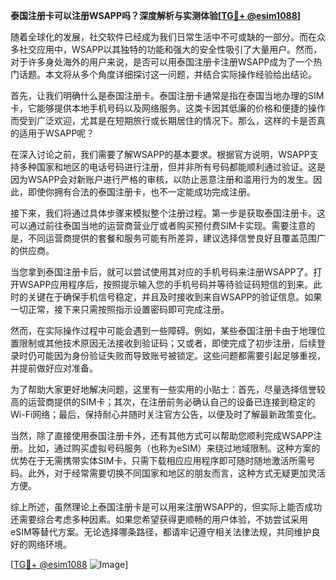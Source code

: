 **泰国注册卡可以注册WSAPP吗？深度解析与实测体验[[TG💪+ @esim1088](https://t.me/s/esim1088)]**

随着全球化的发展，社交软件已经成为我们日常生活中不可或缺的一部分。而在众多社交应用中，WSAPP以其独特的功能和强大的安全性吸引了大量用户。然而，对于许多身处海外的用户来说，是否可以用泰国注册卡注册WSAPP成为了一个热门话题。本文将从多个角度详细探讨这一问题，并结合实际操作经验给出结论。

首先，让我们明确什么是泰国注册卡。泰国注册卡通常是指在泰国当地办理的SIM卡，它能够提供本地手机号码以及网络服务。这类卡因其低廉的价格和便捷的操作而受到广泛欢迎，尤其是在短期旅行或长期居住的情况下。那么，这样的卡是否真的适用于WSAPP呢？

在深入讨论之前，我们需要了解WSAPP的基本要求。根据官方说明，WSAPP支持多种国家和地区的电话号码进行注册，但并非所有号码都能顺利通过验证。这是因为WSAPP会对新账户进行严格的审核，以防止恶意注册和滥用行为的发生。因此，即使你拥有合法的泰国注册卡，也不一定能成功完成注册。

接下来，我们将通过具体步骤来模拟整个注册过程。第一步是获取泰国注册卡。这可以通过前往泰国当地的运营商营业厅或者购买预付费SIM卡实现。需要注意的是，不同运营商提供的套餐和服务可能有所差异，建议选择信誉良好且覆盖范围广的供应商。

当您拿到泰国注册卡后，就可以尝试使用其对应的手机号码来注册WSAPP了。打开WSAPP应用程序后，按照提示输入您的手机号码并等待验证码短信的到来。此时的关键在于确保手机信号稳定，并且及时接收到来自WSAPP的验证信息。如果一切正常，接下来只需按照指示设置密码即可完成注册。

然而，在实际操作过程中可能会遇到一些障碍。例如，某些泰国注册卡由于地理位置限制或其他技术原因无法接收到验证码；又或者，即使完成了初步注册，后续登录时仍可能因为身份验证失败而导致账号被锁定。这些问题都需要引起足够重视，并提前做好应对准备。

为了帮助大家更好地解决问题，这里有一些实用的小贴士：首先，尽量选择信誉较高的运营商提供的SIM卡；其次，在注册前务必确认自己的设备已连接到稳定的Wi-Fi网络；最后，保持耐心并随时关注官方公告，以便及时了解最新政策变化。

当然，除了直接使用泰国注册卡外，还有其他方式可以帮助您顺利完成WSAPP注册。比如，通过购买虚拟号码服务（也称为eSIM）来绕过地域限制。这种方案的优势在于无需携带实体SIM卡，只需下载相应应用程序即可随时随地激活所需号码。此外，对于经常需要切换不同国家和地区的朋友而言，这种方式无疑更加灵活方便。

综上所述，虽然理论上泰国注册卡是可以用来注册WSAPP的，但实际上能否成功还需要综合考虑多种因素。如果您希望获得更顺畅的用户体验，不妨尝试采用eSIM等替代方案。无论选择哪条路径，都请牢记遵守相关法律法规，共同维护良好的网络环境。

[[TG💪+ @esim1088](https://t.me/s/esim1088) ![Image](https://i.postimg.cc/4NQfJmqS/Snipaste-2025-05-13-00-14-12.png)]
